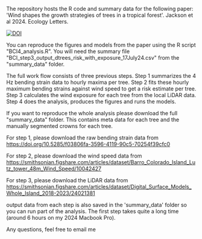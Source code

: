 The repository hosts the R code and summary data for the following paper: 
'Wind shapes the growth strategies of trees in a tropical forest'. Jackson et al 2024. Ecology Letters.

[![DOI](https://zenodo.org/badge/775025715.svg)](https://zenodo.org/doi/10.5281/zenodo.12772776)

You can reproduce the figures and models from the paper using the R script "BCI4_analysis.R". 
You will need the summary file "BCI_step3_output_dtrees_risk_with_exposure_17July24.csv" from the "summary_data" folder.

The full work flow consists of three previous steps. 
Step 1 summarizes the 4 Hz bending strain data to hourly maxima per tree. 
Step 2 fits these hourly maximum bending strains against wind speed to get a risk estimate per tree. 
Step 3 calculates the wind exposure for each tree from the local LiDAR data. 
Step 4 does the analysis, produces the figures and runs the models. 

If you want to reproduce the whole analysis please download the full "summary_data" folder. 
This contains meta data for each tree and the manually segmented crowns for each tree. 

For step 1, please download the raw bending strain data from https://doi.org/10.5285/f03806fa-3596-4119-90c5-70254f39cfc0

For step 2, please download the wind speed data from https://smithsonian.figshare.com/articles/dataset/Barro_Colorado_Island_Lutz_tower_48m_Wind_Speed/10042427

For step 3, please download the LiDAR data from https://smithsonian.figshare.com/articles/dataset/Digital_Surface_Models_Whole_Island_2018-2023/24021381

output data from each step is also saved in the 'summary_data' folder so you can run part of the analysis. 
The first step takes quite a long time (around 6 hours on my 2024 Macbook Pro). 

Any questions, feel free to email me

